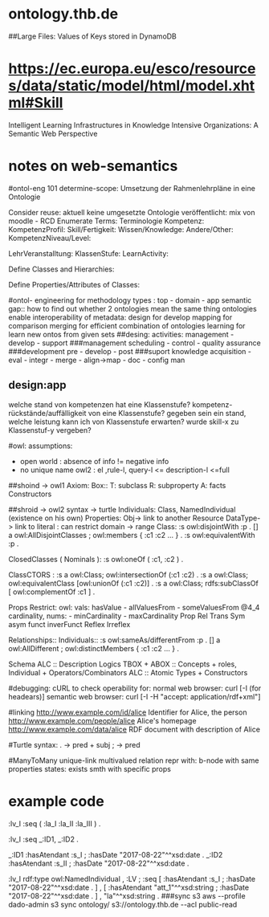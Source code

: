 # ontology.thb.de 
##Large Files: Values of Keys stored in DynamoDB
# https://ec.europa.eu/esco/resources/data/static/model/html/model.xhtml#Skill
Intelligent Learning Infrastructures in Knowledge Intensive Organizations: A Semantic Web Perspective
# notes on web-semantics

#ontol-eng 101
determine-scope: 
Umsetzung der Rahmenlehrpläne in eine Ontologie

Consider reuse: aktuell keine umgesetzte Ontologie veröffentlicht: 
mix von moodle - RCD
Enumerate Terms:  Terminologie
Kompetenz: 
KompetenzProfil: 
Skill/Fertigkeit: 
Wissen/Knowledge: 
Andere/Other: 
KompetenzNiveau/Level: 

LehrVeranstalltung:
KlassenStufe: 
LearnActivity: 

Define Classes and Hierarchies:


Define Properties/Attributes of Classes: 

#ontol- engineering for methodology 
types : top - domain - app
semantic gap:: how to find out whether 2 ontologies mean the same thing
ontologies enable interoperability of metadata: 
design for develop
mapping for comparison
merging for efficient combination of ontologies
learning for learn new ontos from given sets
##desing: 
activities: management - develop - support
###management
scheduling - control - quality assurance
###development
pre - develop - post
###suport
knowledge acquisition - eval - integr - merge - align->map - doc - config man

## design:app
welche stand von kompetenzen hat eine Klassenstufe?
kompetenz-rückstände/auffälligkeit von eine Klassenstufe?
gegeben sein ein stand, welche leistung kann ich von Klassenstufe erwarten?
wurde skill-x zu Klassenstuf-y vergeben? 


#owl: 
assumptions:
- open world : absence of info != negative info
- no unique name 
owl2 : el ,rule-l, query-l <= description-l <=full 

##shoind -> owl1
Axiom: 
Box:: T: subclass R: subproperty A: facts
Constructors

##shroid -> owl2
syntax -> turtle
Individuals: Class, NamedIndividual (existence on his own)
Properties: Obj-> link to another Resource DataType-> link to literal
          : can restrict domain -> range 
Class:
:s owl:disjointWith :p .
[] a owl:AllDisjointClasses ; owl:members { :c1 :c2 ... } .
:s owl:equivalentWith :p .

ClosedClasses ( Nominals ):
:s owl:oneOf ( :c1, :c2 ) .

ClassCTORS : 
:s a owl:Class; owl:intersectionOf (:c1 :c2) . 
:s a owl:Class; owl:equivalentClass [owl:unionOf (:c1 :c2)] .
:s a owl:Class; rdfs:subClassOf [ owl:complementOf :c1 ] .

Props Restrict: owl: 
vals: hasValue - allValuesFrom - someValuesFrom @4_4
cardinality, nums: - minCardinality - maxCardinality
Prop Rel
Trans Sym asym funct inverFunct Reflex Irreflex

Relationships::
Individuals:: 
:s owl:sameAs/differentFrom :p .
[] a owl:AllDifferent ; owl:distinctMembers { :c1 :c2 ... } .


Schema 
ALC :: Description Logics TBOX + ABOX :: Concepts + roles, Individual + Operators/Combinators
ALC :: Atomic Types + Constructors



#debugging: 
cURL to check operability for:
normal web browser: curl [-I (for headears)] <url>
semantic web browser: curl [-I -H "accept: application/rdf+xml"] <url>

#linking
http://www.example.com/id/alice
Identifier for Alice, the person
http://www.example.com/people/alice
Alice's homepage
http://www.example.com/data/alice
RDF document with description of Alice

#Turtle syntax: 
. -> pred + subj
; -> pred      


#ManyToMany unique-link
multivalued relation repr with: b-node with same properties
states: exists smth with specific props

# example code
:lv_I :seq ( :la_I :la_II :la_III ) .

:lv_I :seq _:ID1, _:ID2 .

_:ID1 :hasAtendant :s_I ; :hasDate "2017-08-22"^^xsd:date .
_:ID2 :hasAtendant :s_II ; :hasDate "2017-08-22"^^xsd:date .

:lv_I rdf:type owl:NamedIndividual ,
               :LV ;
      :seq [ :hasAtendant :s_I ;
             :hasDate "2017-08-22"^^xsd:date .
           ] ,
           [ :hasAtendant "att_1"^^xsd:string ;
             :hasDate "2017-08-22"^^xsd:date .
           ] ,
           "la"^^xsd:string .
###sync s3
aws --profile dado-admin s3 sync ontology/ s3://ontology.thb.de --acl public-read

